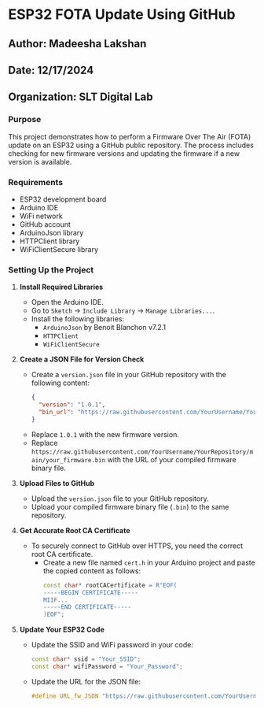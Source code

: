 # ESP32 FOTA Update Using GitHub

## Author: Madeesha Lakshan
## Date: 12/17/2024
## Organization: SLT Digital Lab

### Purpose
This project demonstrates how to perform a Firmware Over The Air (FOTA) update on an ESP32 using a GitHub public repository. The process includes checking for new firmware versions and updating the firmware if a new version is available.

### Requirements
- ESP32 development board
- Arduino IDE
- WiFi network
- GitHub account
- ArduinoJson library
- HTTPClient library
- WiFiClientSecure library

### Setting Up the Project

1. **Install Required Libraries**
   - Open the Arduino IDE.
   - Go to `Sketch` -> `Include Library` -> `Manage Libraries...`.
   - Install the following libraries:
     - `ArduinoJson` by Benoit Blanchon v7.2.1
     - `HTTPClient`
     - `WiFiClientSecure`

2. **Create a JSON File for Version Check**
   - Create a `version.json` file in your GitHub repository with the following content:
     ```json
     {
       "version": "1.0.1",
       "bin_url": "https://raw.githubusercontent.com/YourUsername/YourRepository/main/your_firmware.bin"
     }
     ```
   - Replace `1.0.1` with the new firmware version.
   - Replace `https://raw.githubusercontent.com/YourUsername/YourRepository/main/your_firmware.bin` with the URL of your compiled firmware binary file.

3. **Upload Files to GitHub**
   - Upload the `version.json` file to your GitHub repository.
   - Upload your compiled firmware binary file (`.bin`) to the same repository.

4. **Get Accurate Root CA Certificate**
   - To securely connect to GitHub over HTTPS, you need the correct root CA certificate.
     - Create a new file named `cert.h` in your Arduino project and paste the copied content as follows:
       ```cpp
       const char* rootCACertificate = R"EOF(
       -----BEGIN CERTIFICATE-----
       MIIF...
       -----END CERTIFICATE-----
       )EOF";
       ```

5. **Update Your ESP32 Code**
   - Update the SSID and WiFi password in your code:
     ```cpp
     const char* ssid = "Your_SSID";
     const char* wifiPassword = "Your_Password";
     ```
   - Update the URL for the JSON file:
     ```cpp
     #define URL_fw_JSON "https://raw.githubusercontent.com/YourUsername/YourRepository/main/version.json"
     ```


